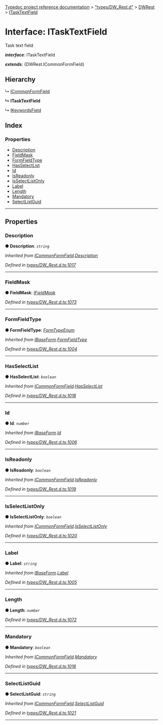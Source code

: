 [Typedoc project reference documentation](../README.md) > ["types/DW_Rest.d"](../modules/_types_dw_rest_d_.md) > [DWRest](../modules/_types_dw_rest_d_.dwrest.md) > [ITaskTextField](../interfaces/_types_dw_rest_d_.dwrest.itasktextfield.md)

# Interface: ITaskTextField

Task text field

*__interface__*: ITaskTextField

*__extends__*: {DWRest.ICommonFormField}

## Hierarchy

↳  [ICommonFormField](_types_dw_rest_d_.dwrest.icommonformfield.md)

**↳ ITaskTextField**

↳  [IKeywordsField](_types_dw_rest_d_.dwrest.ikeywordsfield.md)

## Index

### Properties

* [Description](_types_dw_rest_d_.dwrest.itasktextfield.md#description)
* [FieldMask](_types_dw_rest_d_.dwrest.itasktextfield.md#fieldmask)
* [FormFieldType](_types_dw_rest_d_.dwrest.itasktextfield.md#formfieldtype)
* [HasSelectList](_types_dw_rest_d_.dwrest.itasktextfield.md#hasselectlist)
* [Id](_types_dw_rest_d_.dwrest.itasktextfield.md#id)
* [IsReadonly](_types_dw_rest_d_.dwrest.itasktextfield.md#isreadonly)
* [IsSelectListOnly](_types_dw_rest_d_.dwrest.itasktextfield.md#isselectlistonly)
* [Label](_types_dw_rest_d_.dwrest.itasktextfield.md#label)
* [Length](_types_dw_rest_d_.dwrest.itasktextfield.md#length)
* [Mandatory](_types_dw_rest_d_.dwrest.itasktextfield.md#mandatory)
* [SelectListGuid](_types_dw_rest_d_.dwrest.itasktextfield.md#selectlistguid)

---

## Properties

<a id="description"></a>

###  Description

**● Description**: *`string`*

*Inherited from [ICommonFormField](_types_dw_rest_d_.dwrest.icommonformfield.md).[Description](_types_dw_rest_d_.dwrest.icommonformfield.md#description)*

*Defined in [types/DW_Rest.d.ts:1017](https://github.com/DocuWare/REST-Sample-TS/blob/a4697e2/src/types/DW_Rest.d.ts#L1017)*

___
<a id="fieldmask"></a>

###  FieldMask

**● FieldMask**: *[IFieldMask](_types_dw_rest_d_.dwrest.ifieldmask.md)*

*Defined in [types/DW_Rest.d.ts:1073](https://github.com/DocuWare/REST-Sample-TS/blob/a4697e2/src/types/DW_Rest.d.ts#L1073)*

___
<a id="formfieldtype"></a>

###  FormFieldType

**● FormFieldType**: *[FormTypeEnum](../enums/_types_dw_rest_d_.dwrest.formtypeenum.md)*

*Inherited from [IBaseForm](_types_dw_rest_d_.dwrest.ibaseform.md).[FormFieldType](_types_dw_rest_d_.dwrest.ibaseform.md#formfieldtype)*

*Defined in [types/DW_Rest.d.ts:1004](https://github.com/DocuWare/REST-Sample-TS/blob/a4697e2/src/types/DW_Rest.d.ts#L1004)*

___
<a id="hasselectlist"></a>

###  HasSelectList

**● HasSelectList**: *`boolean`*

*Inherited from [ICommonFormField](_types_dw_rest_d_.dwrest.icommonformfield.md).[HasSelectList](_types_dw_rest_d_.dwrest.icommonformfield.md#hasselectlist)*

*Defined in [types/DW_Rest.d.ts:1018](https://github.com/DocuWare/REST-Sample-TS/blob/a4697e2/src/types/DW_Rest.d.ts#L1018)*

___
<a id="id"></a>

###  Id

**● Id**: *`number`*

*Inherited from [IBaseForm](_types_dw_rest_d_.dwrest.ibaseform.md).[Id](_types_dw_rest_d_.dwrest.ibaseform.md#id)*

*Defined in [types/DW_Rest.d.ts:1006](https://github.com/DocuWare/REST-Sample-TS/blob/a4697e2/src/types/DW_Rest.d.ts#L1006)*

___
<a id="isreadonly"></a>

###  IsReadonly

**● IsReadonly**: *`boolean`*

*Inherited from [ICommonFormField](_types_dw_rest_d_.dwrest.icommonformfield.md).[IsReadonly](_types_dw_rest_d_.dwrest.icommonformfield.md#isreadonly)*

*Defined in [types/DW_Rest.d.ts:1019](https://github.com/DocuWare/REST-Sample-TS/blob/a4697e2/src/types/DW_Rest.d.ts#L1019)*

___
<a id="isselectlistonly"></a>

###  IsSelectListOnly

**● IsSelectListOnly**: *`boolean`*

*Inherited from [ICommonFormField](_types_dw_rest_d_.dwrest.icommonformfield.md).[IsSelectListOnly](_types_dw_rest_d_.dwrest.icommonformfield.md#isselectlistonly)*

*Defined in [types/DW_Rest.d.ts:1020](https://github.com/DocuWare/REST-Sample-TS/blob/a4697e2/src/types/DW_Rest.d.ts#L1020)*

___
<a id="label"></a>

###  Label

**● Label**: *`string`*

*Inherited from [IBaseForm](_types_dw_rest_d_.dwrest.ibaseform.md).[Label](_types_dw_rest_d_.dwrest.ibaseform.md#label)*

*Defined in [types/DW_Rest.d.ts:1005](https://github.com/DocuWare/REST-Sample-TS/blob/a4697e2/src/types/DW_Rest.d.ts#L1005)*

___
<a id="length"></a>

###  Length

**● Length**: *`number`*

*Defined in [types/DW_Rest.d.ts:1072](https://github.com/DocuWare/REST-Sample-TS/blob/a4697e2/src/types/DW_Rest.d.ts#L1072)*

___
<a id="mandatory"></a>

###  Mandatory

**● Mandatory**: *`boolean`*

*Inherited from [ICommonFormField](_types_dw_rest_d_.dwrest.icommonformfield.md).[Mandatory](_types_dw_rest_d_.dwrest.icommonformfield.md#mandatory)*

*Defined in [types/DW_Rest.d.ts:1016](https://github.com/DocuWare/REST-Sample-TS/blob/a4697e2/src/types/DW_Rest.d.ts#L1016)*

___
<a id="selectlistguid"></a>

###  SelectListGuid

**● SelectListGuid**: *`string`*

*Inherited from [ICommonFormField](_types_dw_rest_d_.dwrest.icommonformfield.md).[SelectListGuid](_types_dw_rest_d_.dwrest.icommonformfield.md#selectlistguid)*

*Defined in [types/DW_Rest.d.ts:1021](https://github.com/DocuWare/REST-Sample-TS/blob/a4697e2/src/types/DW_Rest.d.ts#L1021)*

___

